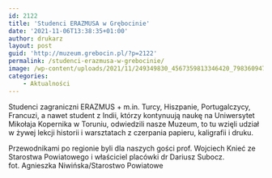 ```yaml
---
id: 2122
title: 'Studenci ERAZMUSA w Grębocinie'
date: '2021-11-06T13:38:35+01:00'
author: drukarz
layout: post
guid: 'http://muzeum.grebocin.pl/?p=2122'
permalink: /studenci-erazmusa-w-grebocinie/
image: /wp-content/uploads/2021/11/249349830_4567359813346420_7983609478358216396_n.jpg
categories:
    - Aktualności
---
```


Studenci zagraniczni ERAZMUS + m.in. Turcy, Hiszpanie, Portugalczycy, Francuzi, a nawet student z Indii, którzy kontynuują naukę na <span class="nc684nl6">Uniwersytet Mikołaja Kopernika w Toruniu,</span> odwiedzili nasze <span class="nc684nl6">Muzeum</span>, to tu wzięli udział w żywej lekcji historii i warsztatach z czerpania papieru, kaligrafii i druku.

<div class="o9v6fnle cxmmr5t8 oygrvhab hcukyx3x c1et5uql ii04i59q"><div dir="auto">Przewodnikami po regionie byli dla naszych gości prof. Wojciech Knieć ze Starostwa Powiatowego i właściciel placówki dr Dariusz Subocz.</div></div><div class="o9v6fnle cxmmr5t8 oygrvhab hcukyx3x c1et5uql ii04i59q"></div><div class="o9v6fnle cxmmr5t8 oygrvhab hcukyx3x c1et5uql ii04i59q"><div dir="auto"></div></div><div class="o9v6fnle cxmmr5t8 oygrvhab hcukyx3x c1et5uql ii04i59q"><div dir="auto">fot. Agnieszka Niwińska/Starostwo Powiatowe</div></div>